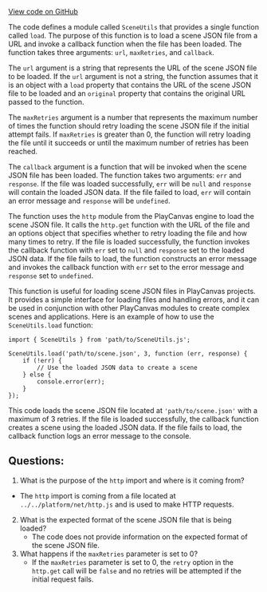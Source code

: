 [View code on GitHub](https://github.com/playcanvas/engine/src/framework/handlers/scene-utils.js)

The code defines a module called `SceneUtils` that provides a single function called `load`. The purpose of this function is to load a scene JSON file from a URL and invoke a callback function when the file has been loaded. The function takes three arguments: `url`, `maxRetries`, and `callback`.

The `url` argument is a string that represents the URL of the scene JSON file to be loaded. If the `url` argument is not a string, the function assumes that it is an object with a `load` property that contains the URL of the scene JSON file to be loaded and an `original` property that contains the original URL passed to the function.

The `maxRetries` argument is a number that represents the maximum number of times the function should retry loading the scene JSON file if the initial attempt fails. If `maxRetries` is greater than 0, the function will retry loading the file until it succeeds or until the maximum number of retries has been reached.

The `callback` argument is a function that will be invoked when the scene JSON file has been loaded. The function takes two arguments: `err` and `response`. If the file was loaded successfully, `err` will be `null` and `response` will contain the loaded JSON data. If the file failed to load, `err` will contain an error message and `response` will be `undefined`.

The function uses the `http` module from the PlayCanvas engine to load the scene JSON file. It calls the `http.get` function with the URL of the file and an options object that specifies whether to retry loading the file and how many times to retry. If the file is loaded successfully, the function invokes the callback function with `err` set to `null` and `response` set to the loaded JSON data. If the file fails to load, the function constructs an error message and invokes the callback function with `err` set to the error message and `response` set to `undefined`.

This function is useful for loading scene JSON files in PlayCanvas projects. It provides a simple interface for loading files and handling errors, and it can be used in conjunction with other PlayCanvas modules to create complex scenes and applications. Here is an example of how to use the `SceneUtils.load` function:

```
import { SceneUtils } from 'path/to/SceneUtils.js';

SceneUtils.load('path/to/scene.json', 3, function (err, response) {
    if (!err) {
        // Use the loaded JSON data to create a scene
    } else {
        console.error(err);
    }
});
```

This code loads the scene JSON file located at `'path/to/scene.json'` with a maximum of 3 retries. If the file is loaded successfully, the callback function creates a scene using the loaded JSON data. If the file fails to load, the callback function logs an error message to the console.
## Questions: 
 1. What is the purpose of the `http` import and where is it coming from?
   - The `http` import is coming from a file located at `../../platform/net/http.js` and is used to make HTTP requests.
2. What is the expected format of the scene JSON file that is being loaded?
   - The code does not provide information on the expected format of the scene JSON file.
3. What happens if the `maxRetries` parameter is set to 0?
   - If the `maxRetries` parameter is set to 0, the `retry` option in the `http.get` call will be `false` and no retries will be attempted if the initial request fails.